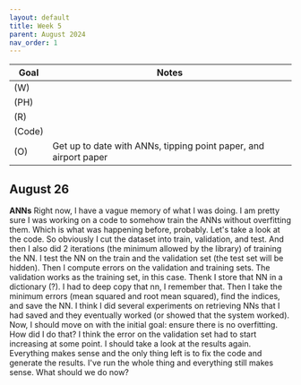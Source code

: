 ```yaml
---
layout: default
title: Week 5
parent: August 2024
nav_order: 1
---
```


| Goal | Notes |                                                                                
| ----------- | ----------- |
|(W)| |
|(PH)| |
|(R)| |
|(Code)| |
|(O)|Get up to date with ANNs, tipping point paper, and airport paper|

## August 26

**ANNs** Right now, I have a vague memory of what I was doing. I am pretty sure I was working on a code to somehow train the ANNs without overfitting them. Which is what was happening before, probably. Let's take a look at the code.
So obviously I cut the dataset into train, validation, and test. And then I also did 2 iterations (the minimum allowed by the library) of training the NN. I test the NN on the train and the validation set (the test set will be hidden).
Then I compute errors on the validation and training sets. The validation works as the training set, in this case. Thenk I store that NN in a dictionary (?). I had to deep copy that nn, I remember that.
Then I take the minimum errors (mean squared and root mean squared), find the indices, and save the NN.
I think I did several experiments on retrieving NNs that I had saved and they eventually worked (or showed that the system worked). Now, I should move on with the initial goal: ensure there is no overfitting. How did I do that? I think the error on the validation set had to start increasing at some point. I should take a look at the results again.
Everything makes sense and the only thing left is to fix the code and generate the results. I've run the whole thing and everything still makes sense. What should we do now?
